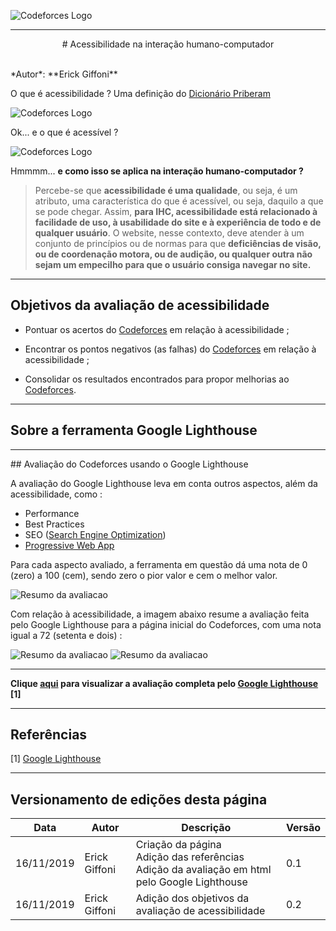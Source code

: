 <span style="margin-left: 0%;">![Codeforces Logo](../../../images/codeforces.png)</span>

***
<p align="center">
# Acessibilidade na interação humano-computador
</p>
</br>
*Autor*: **Erick Giffoni**
</br>


O que é acessibilidade ? Uma definição do [Dicionário Priberam](https://dicionario.priberam.org/)

<span style="margin-left: 0%;">![Codeforces Logo](../images/acessibilidade.png)</span>

Ok... e o que é acessível ?

<span style="margin-left: 0%;">![Codeforces Logo](../images/acessivel.png)</span>

Hmmmm... **e como isso se aplica na interação humano-computador ?**

> Percebe-se que **acessibilidade é uma qualidade**, ou seja, é um atributo, uma
característica do que é acessível, ou seja, daquilo a que se pode chegar.
Assim, **para IHC, acessibilidade está relacionado à facilidade de uso, à usabilidade
do site e à experiência de todo e de qualquer usuário**. O website, nesse contexto,
deve atender à um conjunto de princípios ou de normas para que **deficiências de visão,
ou de coordenação motora, ou de audição, ou qualquer outra não sejam um empecilho
para que o usuário consiga navegar no site.**

***

## Objetivos da avaliação de acessibilidade

- Pontuar os acertos do [Codeforces](http://codeforces.com/) em relação à acessibilidade ;

- Encontrar os pontos negativos (as falhas) do [Codeforces](http://codeforces.com/) em relação
à acessibilidade ;

- Consolidar os resultados encontrados para propor melhorias ao [Codeforces](http://codeforces.com/).

***

## Sobre a ferramenta **Google Lighthouse**


***
<span id="#avaliacao-do-codeforces-usando-o-google-lighthouse">
## Avaliação do Codeforces usando o Google Lighthouse

A avaliação do Google Lighthouse leva em conta outros aspectos, além da acessibilidade,
como :

- Performance
- Best Practices
- SEO ([Search Engine Optimization](https://resultadosdigitais.com.br/especiais/o-que-e-seo/))
- [Progressive Web App](https://developers.google.com/web/progressive-web-apps/checklist?utm_source=lighthouse&utm_medium=extension)

Para cada aspecto avaliado, a ferramenta em questão dá uma nota de 0 (zero) a 100 (cem),
sendo zero o pior valor e cem o melhor valor.

<span style="margin-left: 0%;">![Resumo da avaliacao](../images/resumo-lighthouse.png)</span>


Com relação à acessibilidade, a imagem abaixo resume a avaliação feita pelo
Google Lighthouse para a página inicial do Codeforces, com uma nota igual a 72 (setenta e dois) :

<span style="margin-left: 0%;">![Resumo da avaliacao](../images/resumo-lighthouse-acessibility.png)</span>
<span style="margin-left: 0%;">![Resumo da avaliacao](../images/resumo-lighthouse-acessibility2.png)</span>

***

**Clique [aqui](../codeforces_lighthouse.html) para visualizar a avaliação completa pelo [Google Lighthouse](#referencias) [1]**

***
## Referências

[1] [Google Lighthouse](https://developers.google.com/web/tools/lighthouse)

***

## Versionamento de edições desta página
| Data | Autor | Descrição | Versão |
|------|-------|-----------|--------|
| 16/11/2019 | Erick Giffoni | Criação da página</br>Adição das referências</br>Adição da avaliação em html pelo Google Lighthouse| 0.1 |
| 16/11/2019 | Erick Giffoni | Adição dos objetivos da avaliação de acessibilidade | 0.2 |
